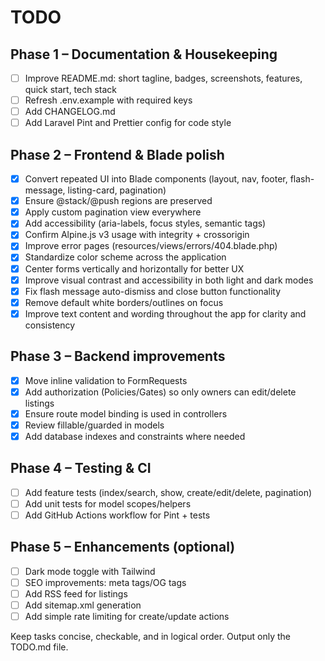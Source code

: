 # TODO

## Phase 1 – Documentation & Housekeeping
- [ ] Improve README.md: short tagline, badges, screenshots, features, quick start, tech stack
- [ ] Refresh .env.example with required keys
- [ ] Add CHANGELOG.md
- [ ] Add Laravel Pint and Prettier config for code style

## Phase 2 – Frontend & Blade polish
- [x] Convert repeated UI into Blade components (layout, nav, footer, flash-message, listing-card, pagination)
- [x] Ensure @stack/@push regions are preserved
- [x] Apply custom pagination view everywhere
- [x] Add accessibility (aria-labels, focus styles, semantic tags)
- [x] Confirm Alpine.js v3 usage with integrity + crossorigin
- [x] Improve error pages (resources/views/errors/404.blade.php)
- [x] Standardize color scheme across the application
- [x] Center forms vertically and horizontally for better UX
- [x] Improve visual contrast and accessibility in both light and dark modes
- [x] Fix flash message auto-dismiss and close button functionality
- [x] Remove default white borders/outlines on focus
- [x] Improve text content and wording throughout the app for clarity and consistency

## Phase 3 – Backend improvements
- [x] Move inline validation to FormRequests
- [x] Add authorization (Policies/Gates) so only owners can edit/delete listings
- [x] Ensure route model binding is used in controllers
- [x] Review fillable/guarded in models
- [x] Add database indexes and constraints where needed

## Phase 4 – Testing & CI
- [ ] Add feature tests (index/search, show, create/edit/delete, pagination)
- [ ] Add unit tests for model scopes/helpers
- [ ] Add GitHub Actions workflow for Pint + tests

## Phase 5 – Enhancements (optional)
- [ ] Dark mode toggle with Tailwind
- [ ] SEO improvements: meta tags/OG tags
- [ ] Add RSS feed for listings
- [ ] Add sitemap.xml generation
- [ ] Add simple rate limiting for create/update actions

Keep tasks concise, checkable, and in logical order. Output only the TODO.md file.
